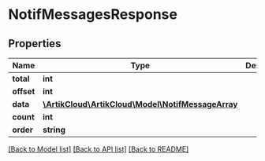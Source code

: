 # NotifMessagesResponse

## Properties
Name | Type | Description | Notes
------------ | ------------- | ------------- | -------------
**total** | **int** |  | [optional] 
**offset** | **int** |  | [optional] 
**data** | [**\ArtikCloud\ArtikCloud\Model\NotifMessageArray**](NotifMessageArray.md) |  | [optional] 
**count** | **int** |  | [optional] 
**order** | **string** |  | [optional] 

[[Back to Model list]](../README.md#documentation-for-models) [[Back to API list]](../README.md#documentation-for-api-endpoints) [[Back to README]](../README.md)


